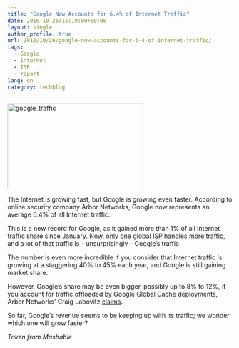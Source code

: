 ```yaml
---
title: "Google Now Accounts for 6.4% of Internet Traffic"
date: 2010-10-26T15:19:00+00:00
layout: single
author_profile: true
url: 2010/10/26/google-now-accounts-for-6-4-of-internet-traffic/
tags:
  - Google
  - internet
  - ISP
  - report
lang: en
category: techblog
---
```

[<img title="google_traffic" border="0" alt="google_traffic" src="http://lh4.ggpht.com/_vaUVXcmC3OI/TMbqhFD16fI/AAAAAAAAC64/baOVoH9aoz8/google_traffic_thumb.jpg?imgmax=800" width="304" height="192" />](http://lh4.ggpht.com/_vaUVXcmC3OI/TMbqfqvLTlI/AAAAAAAAC60/Q4rFoddj5OI/s1600-h/google_traffic%5B2%5D.jpg)

The Internet is growing fast, but Google is growing even faster. According to online security company Arbor Networks, Google now represents an average 6.4% of all Internet traffic.

This is a new record for Google, as it gained more than 1% of all Internet traffic share since January. Now, only one global ISP handles more traffic, and a lot of that traffic is – unsurprisingly – Google’s traffic.

The number is even more incredible if you consider that Internet traffic is growing at a staggering 40% to 45% each year, and Google is still gaining market share.

However, Google’s share may be even bigger, possibly up to 8% to 12%, if you account for traffic offloaded by Google Global Cache deployments, Arbor Networks’ Craig Labovitz <a href="http://asert.arbornetworks.com/2010/10/google-breaks-traffic-record/" target="_blank">claims</a>.

So far, Google’s revenue seems to be keeping up with its traffic; we wonder which one will grow faster?

_Taken from Mashable_